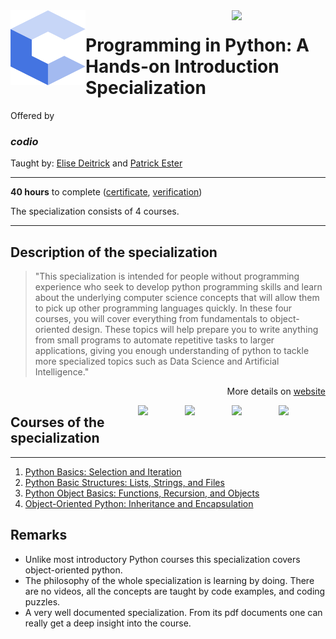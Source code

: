 <a href="https://www.coursera.org/specializations/hands-on-python">
  <img src="/img/Programming_in_Python_A_Hands-on_Introduction_logo.avif" width="150" align="right">
</a>

<img src="/img/codio_logo.svg" width="120" height="120" align="left">

# Programming in Python: A Hands-on Introduction Specialization

Offered by 
### *codio*

Taught by: [Elise Deitrick](https://www.coursera.org/instructor/edeitrick) and
[Patrick Ester](https://www.coursera.org/instructor/~80011875)

---

**40 hours** to complete ([certificate](./Coursera_Certification_Programming_in_Python_A_Hands-on_Introduction_Specialization.pdf), [verification](https://coursera.org/verify/specialization/A3B8C22QLJDX))

The specialization consists of 4 courses. 

---

## Description of the specialization

>"This specialization is intended for people without programming experience who seek to develop python programming skills and learn about the underlying computer science concepts that will allow them to pick up other programming languages quickly. In these four courses, you will cover everything from fundamentals to object-oriented design. These topics will help prepare you to write anything from small programs to automate repetitive tasks to larger applications, giving you enough understanding of python to tackle more specialized topics such as Data Science and Artificial Intelligence."

<p align="right">More details on <a href="https://www.coursera.org/specializations/hands-on-python">website</a></p>

<a href="https://www.coursera.org/learn/object-oriented-python">
  <img src="/img/Object-Oriented_Python_Inheritance_and_Encapsulation_logo.avif" width="75" align="right">
</a>
<a href="https://www.coursera.org/learn/python-object-basics">
  <img src="/img/Python_Object_Basics_Functions,_Recursion,_and_Objects_logo.avif" width="75" align="right">
</a>
<a href="https://www.coursera.org/learn/python-basic-structures-lists-strings-and-files">
  <img src="/img/Python_Basic_Structures_Lists,_Strings,_and_Files_logo.avif" width="75" align="right">
</a>
<a href="https://www.coursera.org/learn/codio-python-basics">
  <img src="/img/Python_Basics_Selection_and_Iteration_logo.avif" width="75" align="right">
</a>

## Courses of the specialization

---

1. [Python Basics: Selection and Iteration](./Java%20Basics:%20Selection%20and%20Iteration)
2. [Python Basic Structures: Lists, Strings, and Files](./Java%20Basic%20Structures:%20Arrays,%20Strings,%20and%20Files)
3. [Python Object Basics: Functions, Recursion, and Objects](./Java%20Object%20Basics:%20Functions,%20Recursion,%20and%20Objects)
4. [Object-Oriented Python: Inheritance and Encapsulation](./Object-Oriented%20Java:%20Inheritance%20and%20Encapsulation)

## Remarks
- Unlike most introductory Python courses this specialization covers object-oriented python.
- The philosophy of the whole specialization is learning by doing. There are no videos, all the concepts are taught by code examples, and coding puzzles. 
- A very well documented specialization. From its pdf documents one can really get a deep insight into the course. 
